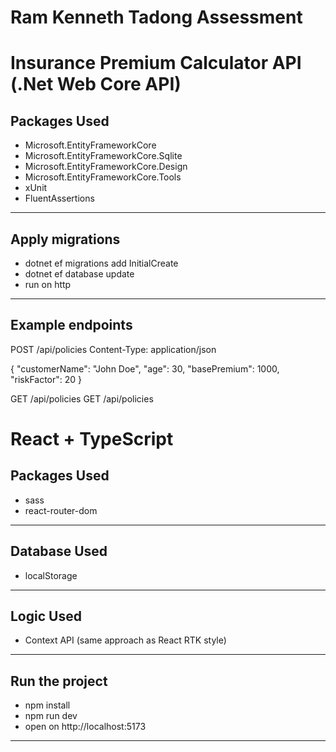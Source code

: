 # Ram Kenneth Tadong Assessment

# Insurance Premium Calculator API (.Net Web Core API)

## Packages Used
- Microsoft.EntityFrameworkCore
- Microsoft.EntityFrameworkCore.Sqlite
- Microsoft.EntityFrameworkCore.Design
- Microsoft.EntityFrameworkCore.Tools
- xUnit
- FluentAssertions

---

## Apply migrations
- dotnet ef migrations add InitialCreate
- dotnet ef database update
- run on http

---

## Example endpoints

POST /api/policies
Content-Type: application/json

{
  "customerName": "John Doe",
  "age": 30,
  "basePremium": 1000,
  "riskFactor": 20
}

GET /api/policies
GET /api/policies



# React + TypeScript

## Packages Used
- sass
- react-router-dom

---

## Database Used
- localStorage

---

## Logic Used
- Context API (same approach as React RTK style)

---

## Run the project
- npm install
- npm run dev
- open on http://localhost:5173

---

